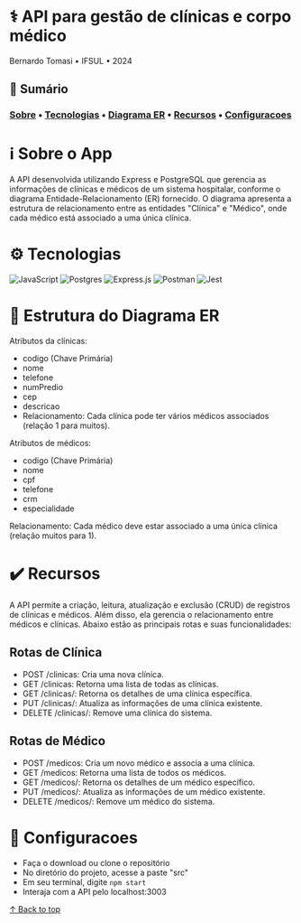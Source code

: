 # :medical_symbol: **API para gestão de clínicas e corpo médico**

Bernardo Tomasi • IFSUL • 2024

## :bookmark_tabs: Sumário
### [Sobre](#information_source-sobre_o_app) • [Tecnologias](#gear-tecnologias) • [Diagrama ER](#file_folder-estrutura_do_diagrama_er) • [Recursos](#heavy_check_mark-recursos) • [Configuracoes](#rocket-configuracoes)
# :information_source: Sobre o App
A API desenvolvida utilizando Express e PostgreSQL que gerencia as informações de clínicas e médicos de um sistema hospitalar, conforme o diagrama Entidade-Relacionamento (ER) fornecido. O diagrama apresenta a estrutura de relacionamento entre as entidades "Clínica" e "Médico", onde cada médico está associado a uma única clínica.

# :gear: Tecnologias
![JavaScript](https://img.shields.io/badge/javascript-%23323330.svg?style=for-the-badge&logo=javascript&logoColor=%23F7DF1E)
![Postgres](https://img.shields.io/badge/postgres-%23316192.svg?style=for-the-badge&logo=postgresql&logoColor=white)
![Express.js](https://img.shields.io/badge/express.js-%23404d59.svg?style=for-the-badge&logo=express&logoColor=%2361DAFB)
![Postman](https://img.shields.io/badge/Postman-FF6C37?style=for-the-badge&logo=postman&logoColor=white)
![Jest](https://img.shields.io/badge/-jest-%23C21325?style=for-the-badge&logo=jest&logoColor=white)

# :file_folder: Estrutura do Diagrama ER
Atributos da clínicas:
- codigo (Chave Primária)
- nome
- telefone
- numPredio
- cep
- descricao
- Relacionamento: Cada clínica pode ter vários médicos associados (relação 1 para muitos).

Atributos de médicos: 
- codigo (Chave Primária)
- nome
- cpf
- telefone
- crm
- especialidade

Relacionamento: Cada médico deve estar associado a uma única clínica (relação muitos para 1).

# :heavy_check_mark: Recursos
A API permite a criação, leitura, atualização e exclusão (CRUD) de registros de clínicas e médicos. Além disso, ela gerencia o relacionamento entre médicos e clínicas. Abaixo estão as principais rotas e suas funcionalidades:

## Rotas de Clínica
- POST /clinicas: Cria uma nova clínica.
- GET /clinicas: Retorna uma lista de todas as clínicas.
- GET /clinicas/: Retorna os detalhes de uma clínica específica.
- PUT /clinicas/: Atualiza as informações de uma clínica existente.
- DELETE /clinicas/: Remove uma clínica do sistema.

## Rotas de Médico
- POST /medicos: Cria um novo médico e associa a uma clínica.
- GET /medicos: Retorna uma lista de todos os médicos.
- GET /medicos/: Retorna os detalhes de um médico específico.
- PUT /medicos/: Atualiza as informações de um médico existente.
- DELETE /medicos/: Remove um médico do sistema.

# :rocket: Configuracoes
- Faça o download ou clone o repositório
- No diretório do projeto, acesse a paste "src"
- Em seu terminal, digite `npm start`
- Interaja com a API pelo localhost:3003

[↑ Back to top](#compass-compass)
